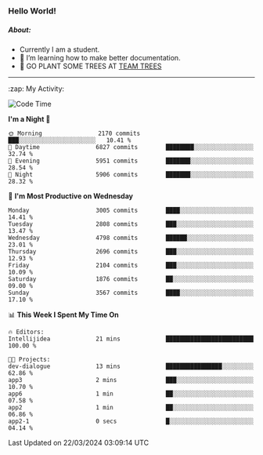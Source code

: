 ### Hello World!

##### About:
- Currently I am a student.
- 🌱 I’m learning how to make better documentation.
- 🌱 GO PLANT SOME TREES AT [TEAM TREES](https://teamtrees.org/)

---
  <summary>:zap: My Activity:</summary>
  
<!--START_SECTION:waka-->
![Code Time](http://img.shields.io/badge/Code%20Time-1%2C302%20hrs%2057%20mins-blue)

**I'm a Night 🦉** 

```text
🌞 Morning                2170 commits        ███░░░░░░░░░░░░░░░░░░░░░░   10.41 % 
🌆 Daytime                6827 commits        ████████░░░░░░░░░░░░░░░░░   32.74 % 
🌃 Evening                5951 commits        ███████░░░░░░░░░░░░░░░░░░   28.54 % 
🌙 Night                  5906 commits        ███████░░░░░░░░░░░░░░░░░░   28.32 % 
```
📅 **I'm Most Productive on Wednesday** 

```text
Monday                   3005 commits        ████░░░░░░░░░░░░░░░░░░░░░   14.41 % 
Tuesday                  2808 commits        ███░░░░░░░░░░░░░░░░░░░░░░   13.47 % 
Wednesday                4798 commits        ██████░░░░░░░░░░░░░░░░░░░   23.01 % 
Thursday                 2696 commits        ███░░░░░░░░░░░░░░░░░░░░░░   12.93 % 
Friday                   2104 commits        ███░░░░░░░░░░░░░░░░░░░░░░   10.09 % 
Saturday                 1876 commits        ██░░░░░░░░░░░░░░░░░░░░░░░   09.00 % 
Sunday                   3567 commits        ████░░░░░░░░░░░░░░░░░░░░░   17.10 % 
```


📊 **This Week I Spent My Time On** 

```text
🔥 Editors: 
Intellijidea             21 mins             █████████████████████████   100.00 % 

🐱‍💻 Projects: 
dev-dialogue             13 mins             ████████████████░░░░░░░░░   62.86 % 
app3                     2 mins              ███░░░░░░░░░░░░░░░░░░░░░░   10.70 % 
app6                     1 min               ██░░░░░░░░░░░░░░░░░░░░░░░   07.58 % 
app2                     1 min               ██░░░░░░░░░░░░░░░░░░░░░░░   06.86 % 
app2-1                   0 secs              █░░░░░░░░░░░░░░░░░░░░░░░░   04.14 % 
```


 Last Updated on 22/03/2024 03:09:14 UTC
<!--END_SECTION:waka-->
